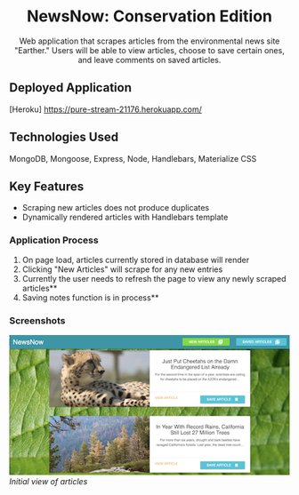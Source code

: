 <h1 align="center">NewsNow: Conservation Edition</h1>

<div align="center">Web application that scrapes articles from the environmental news site "Earther."  Users will be able to view articles, choose to save certain ones, and leave comments on saved articles.</div>

## Deployed Application

[Heroku] <https://pure-stream-21176.herokuapp.com/>

<!-- ## Inspiration/ Concept/ Motivation -->

## Technologies Used

MongoDB, Mongoose, Express, Node, Handlebars, Materialize CSS

## Key Features

* Scraping new articles does not produce duplicates
* Dynamically rendered articles with Handlebars template

### Application Process

1. On page load, articles currently stored in database will render
1. Clicking "New Articles" will scrape for any new entries
1. Currently the user needs to refresh the page to view any newly scraped articles**
1. Saving notes function is in process**

### Screenshots

![Alt Text](/screenshots/articles_screen.png) <br />
*Initial view of articles*